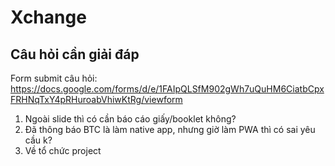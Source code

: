 # Xchange

## Câu hỏi cần giải đáp
Form submit câu hỏi: https://docs.google.com/forms/d/e/1FAIpQLSfM902gWh7uQuHM6CiatbCpxFRHNqTxY4pRHuroabVhiwKtRg/viewform

1. Ngoài slide thì có cần báo cáo giấy/booklet không?
2. Đã thông báo BTC là làm native app, nhưng giờ làm PWA thì có sai yêu cầu k?
3. Về tổ chức project
